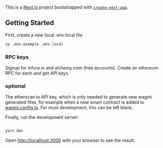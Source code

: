 This is a [Next.js](https://nextjs.org/) project bootstrapped with [`create-next-app`](https://github.com/vercel/next.js/tree/canary/packages/create-next-app).

## Getting Started

First, create a new local .env.local file

```bash
cp .env.example .env.local
```

### RPC keys

Signup for infura.io and alchemy.com (free accounts). Create an ethereum RPC for each and get API keys.

### optional

The etherscan.io API key, which is only needed to generate new wagmi generated files, for example when a new smart contract is added to [wagmi.config.ts](./wagmi.config.ts). For must development, this can be left blank.

Finally, run the development server:

```bash

yarn dev
```

Open [http://localhost:3000](http://localhost:3000) with your browser to see the result.
